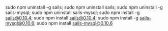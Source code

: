 sudo npm uninstall -g sails; sudo npm uninstall sails;
sudo npm uninstall -g sails-mysql; sudo npm uninstall sails-mysql;
sudo npm install -g sails@0.10.4; sudo npm install sails@0.10.4;
sudo npm install -g sails-mysql@0.10.6; sudo npm install sails-mysql@0.10.6